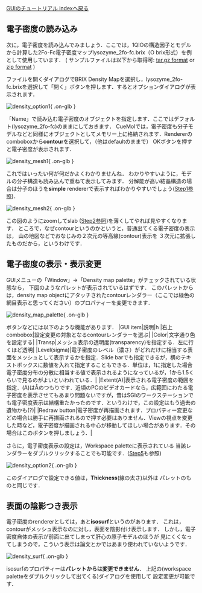 [GUIのチュートリアル indexへ戻る](../../../Documents/GUIのチュートリアル/)



## 電子密度の読み込み

次に，電子密度を読み込んでみましょう．ここでは，1QIOの構造因子とモデルから計算した2Fo-Fc電子密度マップlysozyme_2fo-fc.brix（O brix形式）を例として使用しています．
(
サンプルファイルは以下から取得可:
[tar.gz format](http://prdownloads.sourceforge.net/cuemol/qscript-tutorial-den1.tar.gz?download) or
[zip format](http://prdownloads.sourceforge.net/cuemol/qscript-tutorial-den1.zip?download)
)

ファイルを開くダイアログでBRIX Density Mapを選択し，lysozyme_2fo-fc.brixを選択して「開く」ボタンを押します．するとオプションダイアログが表示されます．


![density_option1](../../../assets/images/Documents/GUIのチュートリアル/StepC2/density_option1.png){ .on-glb }


「Name」で読み込む電子密度のオブジェクトを指定します．ここではデフォルト(lysozyme_2fo-fc)のままにしておきます．
CueMolでは，電子密度も分子モデルなどと同様にオブジェクトとしてメモリー上に格納されます．Rendererのcomboboxから**contour**を選択して，（他はdefaultのままで）
OKボタンを押すと電子密度が表示されます．


![density_mesh1](../../../assets/images/Documents/GUIのチュートリアル/StepC2/density_mesh1.png){ .on-glb }


これではいったい何が何だかよくわかりませんね．
わかりやすいように，モデルの分子構造も読み込んで重ねて表示してみます．
分解能が高い結晶構造の場合は分子のほうを**simple** rendererで表示すればわかりやすいでしょう([Step1参照](../../../Documents/GUIのチュートリアル/Step1))．


![density_mesh2](../../../assets/images/Documents/GUIのチュートリアル/StepC2/density_mesh2.png){ .on-glb }


この図のようにzoomしてslab ([Step2参照](../../../Documents/GUIのチュートリアル/Step2))を薄くしてやれば見やすくなります．
ところで，なぜcontourというのかというと，普通出てくる電子密度の表示は，
山の地図などでおなじみの２次元の等高線(contour)表示を
３次元に拡張したものだから，というわけです．

## 電子密度の表示・表示変更

GUIメニューの「Window」→「Density map palette」がチェックされている状態なら，
下図のようなパレットが表示されているはずです．
このパレットからは，density map objectにアタッチされたcontourレンダラー（ここでは緑色の網目表示と思ってください）のプロパティーを変更できます．


![density_map_palette](../../../assets/images/Documents/GUIのチュートリアル/StepC2/density_map_palette.png){ .on-glb }


ボタンなどには以下のような機能があります．
|GUI item|説明|h
|右上combobox|設定変更の対象となるcontourレンダラーを選ぶ|
|Color|文字通り色を設定する|
|Transp|メッシュ表示の透明度(transparency)を指定する．左に行くほど透明|
|Level(sigma)|電子密度のレベル（濃さ）がどれだけに相当する表面をメッシュとして表示するかを指定．Slide barでも指定できるが，横のテキストボックスに数値を入れて指定することもできる．単位は，1に指定した場合電子密度分布の分散に相当する値で表示されるようになっているが，1から1.5くらいで見るのがよいといわれている．|
|Extent(A)|表示される電子密度の範囲を指定．(A)はÅのつもりです．近頃のPCのビデオカードなら，広範囲にわたる電子密度を表示させてもあまり問題ないですが，昔はSGIのワークステーションでも電子密度表示は結構重たかったのです．というわけで，この設定はもう過去の遺物かも(?)|
|Redraw button|電子密度が再描画されます．プロパティー変更などの場合は勝手に再描画されるので押す必要はありません．Viewの視点を変更した時など，電子密度が描画される中心が移動してほしい場合があります．その場合はこのボタンを押しましょう．|

さらに，電子密度表示の設定は，Workspace paletteに表示されている
当該レンダラーをダブルクリックすることでも可能です．([Step5](../../../Documents/GUIのチュートリアル/Step5)も参照)


![density_option2](../../../assets/images/Documents/GUIのチュートリアル/StepC2/density_option2.png){ .on-glb }


このダイアログで設定できる値は，**Thickness**(線の太さ)以外は
パレットのものと同じです．

## 表面の陰影つき表示
電子密度のrendererとしては，あと**isosurf**というのがあります．
これは，contourがメッシュ表示なのに対し，表面を陰影付け表示します．
しかし，電子密度自体の表示が前面に出てしまって肝心の原子モデルのほうが
見にくくなってしまうので，こういう表示は論文とかではあまり使われていないようです．


![density_surf](../../../assets/images/Documents/GUIのチュートリアル/StepC2/density_surf.png){ .on-glb }


isosurfのプロパティーは**パレットからは変更できません**．
上記の(workspace paletteをダブルクリックして出てくる)ダイアログを使用して
設定変更が可能です．